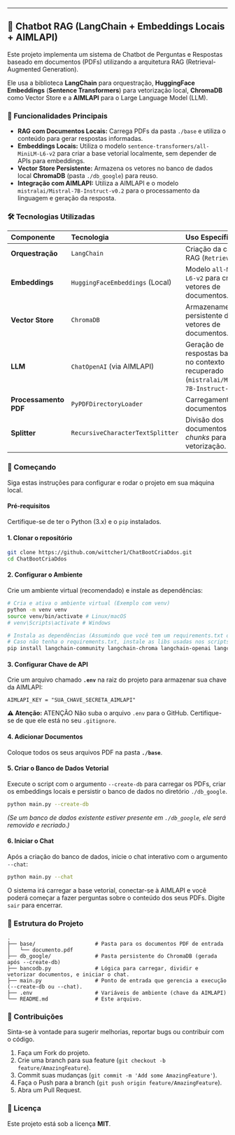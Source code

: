 

-----

## 🤖 Chatbot RAG (LangChain + Embeddings Locais + AIMLAPI)

Este projeto implementa um sistema de Chatbot de Perguntas e Respostas baseado em documentos (PDFs) utilizando a arquitetura RAG (Retrieval-Augmented Generation).

Ele usa a biblioteca **LangChain** para orquestração, **HuggingFace Embeddings** (**Sentence Transformers**) para vetorização local, **ChromaDB** como Vector Store e a **AIMLAPI** para o Large Language Model (LLM).

### 🌟 Funcionalidades Principais

  * **RAG com Documentos Locais:** Carrega PDFs da pasta `./base` e utiliza o conteúdo para gerar respostas informadas.
  * **Embeddings Locais:** Utiliza o modelo `sentence-transformers/all-MiniLM-L6-v2` para criar a base vetorial localmente, sem depender de APIs para embeddings.
  * **Vector Store Persistente:** Armazena os vetores no banco de dados local **ChromaDB** (pasta `./db_google`) para reuso.
  * **Integração com AIMLAPI:** Utiliza a AIMLAPI e o modelo `mistralai/Mistral-7B-Instruct-v0.2` para o processamento da linguagem e geração da resposta.

### 🛠️ Tecnologias Utilizadas

| Componente | Tecnologia | Uso Específico |
| :--- | :--- | :--- |
| **Orquestração** | `LangChain` | Criação da cadeia RAG (`RetrievalQA`). |
| **Embeddings** | `HuggingFaceEmbeddings` (Local) | Modelo `all-MiniLM-L6-v2` para criar vetores de documentos. |
| **Vector Store** | `ChromaDB` | Armazenamento persistente dos vetores de documentos. |
| **LLM** | `ChatOpenAI` (via AIMLAPI) | Geração de respostas baseadas no contexto recuperado (`mistralai/Mistral-7B-Instruct-v0.2`). |
| **Processamento PDF** | `PyPDFDirectoryLoader` | Carregamento dos documentos PDF. |
| **Splitter** | `RecursiveCharacterTextSplitter` | Divisão dos documentos em *chunks* para vetorização. |

### 🚀 Começando

Siga estas instruções para configurar e rodar o projeto em sua máquina local.

#### Pré-requisitos

Certifique-se de ter o Python (3.x) e o `pip` instalados.

#### 1\. Clonar o repositório

```bash
git clone https://github.com/wittcher1/ChatBootCriaDdos.git
cd ChatBootCriaDdos
```

#### 2\. Configurar o Ambiente

Crie um ambiente virtual (recomendado) e instale as dependências:

```bash
# Cria e ativa o ambiente virtual (Exemplo com venv)
python -m venv venv
source venv/bin/activate # Linux/macOS
# venv\Scripts\activate # Windows

# Instala as dependências (Assumindo que você tem um requirements.txt ou irá criá-lo)
# Caso não tenha o requirements.txt, instale as libs usadas nos scripts:
pip install langchain-community langchain-chroma langchain-openai langchain-huggingface pypdf python-dotenv
```

#### 3\. Configurar Chave de API

Crie um arquivo chamado **`.env`** na raiz do projeto para armazenar sua chave da AIMLAPI:

```
AIMLAPI_KEY = "SUA_CHAVE_SECRETA_AIMLAPI"
```

**⚠️ Atenção:** ATENÇÃO Não suba o arquivo `.env` para o GitHub. Certifique-se de que ele está no seu `.gitignore`.

#### 4\. Adicionar Documentos

Coloque todos os seus arquivos PDF na pasta **`./base`**.

#### 5\. Criar o Banco de Dados Vetorial

Execute o script com o argumento `--create-db` para carregar os PDFs, criar os embeddings locais e persistir o banco de dados no diretório `./db_google`.

```bash
python main.py --create-db
```

*(Se um banco de dados existente estiver presente em `./db_google`, ele será removido e recriado.)*

#### 6\. Iniciar o Chat

Após a criação do banco de dados, inicie o chat interativo com o argumento `--chat`:

```bash
python main.py --chat
```

O sistema irá carregar a base vetorial, conectar-se à AIMLAPI e você poderá começar a fazer perguntas sobre o conteúdo dos seus PDFs. Digite `sair` para encerrar.

### 📂 Estrutura do Projeto

```
.
├── base/                   # Pasta para os documentos PDF de entrada
│   └── documento.pdf
├── db_google/              # Pasta persistente do ChromaDB (gerada após --create-db)
├── bancodb.py              # Lógica para carregar, dividir e vetorizar documentos, e iniciar o chat.
├── main.py                 # Ponto de entrada que gerencia a execução (--create-db ou --chat).
├── .env                    # Variáveis de ambiente (chave da AIMLAPI)
└── README.md               # Este arquivo.
```

### 🤝 Contribuições

Sinta-se à vontade para sugerir melhorias, reportar bugs ou contribuir com o código.

1.  Faça um Fork do projeto.
2.  Crie uma branch para sua feature (`git checkout -b feature/AmazingFeature`).
3.  Commit suas mudanças (`git commit -m 'Add some AmazingFeature'`).
4.  Faça o Push para a branch (`git push origin feature/AmazingFeature`).
5.  Abra um Pull Request.

### 📄 Licença

Este projeto está sob a licença **MIT**.

